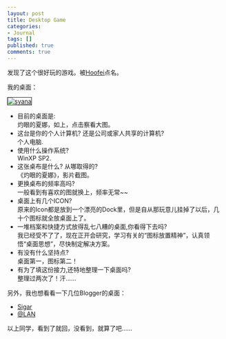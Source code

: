```yaml
---
layout: post
title: Desktop Game
categories:
- Journal
tags: []
published: true
comments: true
---
```

<p>发现了这个很好玩的游戏。被<a href="http://www.hoofei.com/" target="_blank">Hoofei</a>点名。</p>

<p>我的桌面：</p>

<p><a href="http://photo9.yupoo.com/20061003/162844_1229749511_tieirith.jpg"><img src="http://photo9.yupoo.com/20061003/162844_1229749511_m.jpg" title="syana" alt="syana" border="1" /></a>
<ul>
	<li>目前的桌面是:<br />
灼眼的夏娜，如上，点击察看大图。<strong><a href="http://www.hoofei.com/wp-content/uploads/2006/10/mydesktop.jpg"></a></strong></li>
	<li>这台是你的个人计算机? 还是公司或家人共享的计算机?<br />
个人电脑.</li>
	<li>使用什么操作系统?<br />
WinXP SP2.</li>
	<li>这张桌布是什么? 从哪取得的?<br />
《灼眼的夏娜》，影片截图。</li>
	<li>更换桌布的频率高吗?<br />
一般看到有喜欢的图就换上，频率无常~~</li>
	<li>桌面上有几个ICON?<br />
原来的Icon都是放到一个漂亮的Dock里，但是自从那玩意儿挂掉了以后，几十个图标就全放桌面上了。</li>
	<li>一堆档案和快捷方式放得乱七八糟的桌面,你看得下去吗?<br />
我已经受不了了，现在正开会研究，学习有关的“图标放置精神”，认真领悟“桌面思想”，尽快制定解决方案。</li>
	<li>有没有什么坚持点?<br />
桌面第一，图标第二！</li>
	<li>有为了填这份接力,还特地整理一下桌面吗?<br />
整理过两次了！汗……</li>
</ul>
另外，我也想看看一下几位Blogger的桌面：
<ul>
	<li><a href="http://xiwai.com/blog/" target="_blank">Sigar</a></li>
	<li><a href="http://www.jiang.org.cn/" target="_blank"><span class="p_author">@LAN</span></a></li>
</ul>
<span class="p_author">以上同学，看到了就回，没看到，就算了吧……</span></p>
